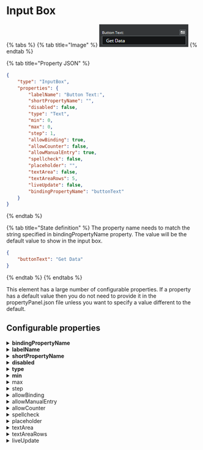 # Input Box

{% tabs %}
{% tab title="Image" %}
![](<../../../.gitbook/assets/image (16).png>)
{% endtab %}

{% tab title="Property JSON" %}
```json
{
    "type": "InputBox",
    "properties": {
        "labelName": "Button Text:",
        "shortPropertyName": "",
        "disabled": false,
        "type": "Text",
        "min": 0,
        "max": 0,
        "step": 1,
        "allowBinding": true,
        "allowCounter": false,
        "allowManualEntry": true,
        "spellcheck": false,
        "placeholder": "",
        "textArea": false,
        "textAreaRows": 5,
        "liveUpdate": false,
        "bindingPropertyName": "buttonText"
    }
}
```
{% endtab %}

{% tab title="State definition" %}
The property name needs to match the string specified in bindingPropertyName property. The value will be the default value to show in the input box.

```json
{
    "buttonText": "Get Data"
}
```
{% endtab %}
{% endtabs %}

This element has a large number of configurable properties. If a property has a default value then you do not need to provide it in the propertyPanel.json file unless you want to specify a value different to the default.

## **Configurable properties**

<details>

<summary><strong>bindingPropertyName</strong></summary>

**string** - the property name from defaultState with which to connect to.

<mark style="color:red;">**mandatory**</mark>

</details>

<details>

<summary><strong>labelName</strong></summary>

**string** - the text to display above the input box as a title

<mark style="color:red;">**mandatory**</mark>

</details>

<details>

<summary><strong>shortPropertyName</strong></summary>

**string** - the text to display inside and on the right of the text input box.

defaults to an empty string

</details>

<details>

<summary><strong>disabled</strong></summary>

**bool** - if set to true this will disable the input box for interaction

defaults to false

</details>

<details>

<summary><strong>type</strong></summary>

**string** ( Text | Integer | Decimal | Currency | Percent | Password | URL )

defaults to Text

</details>

<details>

<summary><strong>min</strong></summary>

**number** - the minimum value allowed to be entered

For Integer, Decimal, Currency and Percent types

defaults to 0

</details>

<details>

<summary>max</summary>

**number** - the maximum value allowed to be entered

For Integer, Decimal, Currency and Percent types

defaults to 0

</details>

<details>

<summary>step</summary>

**number** - the size of increments a number increases in when using allowCounter

For Integer, Decimal, Currency and Percent types

defaults to 0

</details>

<details>

<summary>allowBinding</summary>

**bool** - specifies whether you want the input field to be bindable or not

defaults to true

</details>

<details>

<summary>allowManualEntry</summary>

**bool** - specifies whether you want people to be able to type values into the input box

defaults to true

</details>

<details>

<summary>allowCounter</summary>

**bool** - specifies whether to add up and down stepper arrows to the input box

For Integer, Decimal, Currency and Percent types

defaults to false

</details>

<details>

<summary>spellcheck</summary>

**bool** - specifies whether you want the browser to highlight incorrect spelling in text within the text input box

defaults to true

</details>

<details>

<summary>placeholder</summary>

**string** - what placeholder text to display in the empty input box

defaults to empty string

</details>

<details>

<summary>textArea</summary>

**bool** - specifies whether the input box is a single line text input, or a multi-line text area input

defaults to false

</details>

<details>

<summary>textAreaRows</summary>

**number** - specifies how many rows tall to make the text area input

defaults to 5

</details>

<details>

<summary>liveUpdate</summary>

**bool** - specifies whether you want each key press in the input box to trigger an update in state.  Note this will trigger communication to the addon for each key press

defaults to false

</details>


